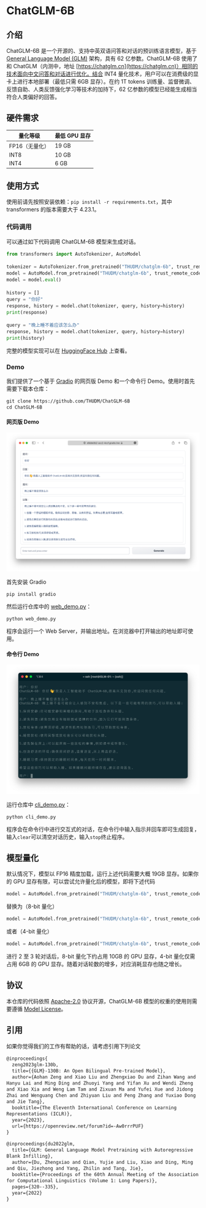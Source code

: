 # ChatGLM-6B
## 介绍
ChatGLM-6B 是一个开源的、支持中英双语问答和对话的预训练语言模型，基于 [General Language Model (GLM)](https://github.com/THUDM/GLM) 架构，具有 62 亿参数。ChatGLM-6B 使用了和 ChatGLM（内测中，地址 [https://chatglm.cn](https://chatglm.cn)）相同的技术面向中文问答和对话进行优化。结合 INT4 量化技术，用户可以在消费级的显卡上进行本地部署（最低只需 6GB 显存）。在约 1T tokens 训练量、监督微调、反馈自助、人类反馈强化学习等技术的加持下，62 亿参数的模型已经能生成相当符合人类偏好的回答。

## 硬件需求

| **量化等级**    | **最低 GPU 显存** |
| -------------- | ----------------- |
| FP16（无量化）   | 19 GB             |
| INT8           | 10 GB              |
| INT4           | 6 GB               |

## 使用方式

使用前请先按照安装依赖：`pip install -r requirements.txt`，其中 transformers 的版本需要大于 4.23.1。

### 代码调用 

可以通过如下代码调用 ChatGLM-6B 模型来生成对话。

```python
from transformers import AutoTokenizer, AutoModel

tokenizer = AutoTokenizer.from_pretrained("THUDM/chatglm-6b", trust_remote_code=True)
model = AutoModel.from_pretrained("THUDM/chatglm-6b", trust_remote_code=True).half().cuda()
model = model.eval()

history = []
query = "你好"
response, history = model.chat(tokenizer, query, history=history)
print(response)

query = "晚上睡不着应该怎么办"
response, history = model.chat(tokenizer, query, history=history)
print(history)
```
完整的模型实现可以在 [HuggingFace Hub](https://huggingface.co/THUDM/chatglm-6b) 上查看。

### Demo

我们提供了一个基于 [Gradio](https://gradio.app) 的网页版 Demo 和一个命令行 Demo。使用时首先需要下载本仓库：

```shell
git clone https://github.com/THUDM/ChatGLM-6B
cd ChatGLM-6B
```

#### 网页版 Demo

![web-demo](resources/web-demo.png)

首先安装 Gradio

```shell
pip install gradio
```

然后运行仓库中的 [web_demo.py](web_demo.py)： 

```shell
python web_demo.py
```

程序会运行一个 Web Server，并输出地址。在浏览器中打开输出的地址即可使用。

#### 命令行 Demo

![cli-demo](resources/cli-demo.png)

运行仓库中 [cli_demo.py](cli_demo.py)：

```shell
python cli_demo.py
```

程序会在命令行中进行交互式的对话，在命令行中输入指示并回车即可生成回复，输入`clear`可以清空对话历史，输入`stop`终止程序。

## 模型量化
默认情况下，模型以 FP16 精度加载，运行上述代码需要大概 19GB 显存。如果你的 GPU 显存有限，可以尝试允许量化后的模型，即将下述代码

```python
model = AutoModel.from_pretrained("THUDM/chatglm-6b", trust_remote_code=True).half().cuda()
```

替换为（8-bit 量化）
```python
model = AutoModel.from_pretrained("THUDM/chatglm-6b", trust_remote_code=True).half().quantize(8).cuda()
```

或者（4-bit 量化）
```python
model = AutoModel.from_pretrained("THUDM/chatglm-6b", trust_remote_code=True).half().quantize(4).cuda()
```

进行 2 至 3 轮对话后，8-bit 量化下约占用 10GB 的 GPU 显存，4-bit 量化仅需占用 6GB 的 GPU 显存。随着对话轮数的增多，对应消耗显存也随之增长。

## 协议

本仓库的代码依照 [Apache-2.0](LICENSE) 协议开源，ChatGLM-6B 模型的权重的使用则需要遵循 [Model License](MODEL_LICENSE)。

## 引用

如果你觉得我们的工作有帮助的话，请考虑引用下列论文

```
@inproceedings{
  zeng2023glm-130b,
  title={{GLM}-130B: An Open Bilingual Pre-trained Model},
  author={Aohan Zeng and Xiao Liu and Zhengxiao Du and Zihan Wang and Hanyu Lai and Ming Ding and Zhuoyi Yang and Yifan Xu and Wendi Zheng and Xiao Xia and Weng Lam Tam and Zixuan Ma and Yufei Xue and Jidong Zhai and Wenguang Chen and Zhiyuan Liu and Peng Zhang and Yuxiao Dong and Jie Tang},
  booktitle={The Eleventh International Conference on Learning Representations (ICLR)},
  year={2023},
  url={https://openreview.net/forum?id=-Aw0rrrPUF}
}
```
```
@inproceedings{du2022glm,
  title={GLM: General Language Model Pretraining with Autoregressive Blank Infilling},
  author={Du, Zhengxiao and Qian, Yujie and Liu, Xiao and Ding, Ming and Qiu, Jiezhong and Yang, Zhilin and Tang, Jie},
  booktitle={Proceedings of the 60th Annual Meeting of the Association for Computational Linguistics (Volume 1: Long Papers)},
  pages={320--335},
  year={2022}
}
```
